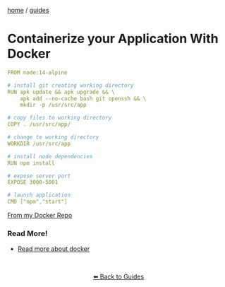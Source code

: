 <p><a href="/">home</a> / <a href="/guides">guides</a></p>
<div class="rainbow-retro"></div>

# Containerize your Application With Docker

```yaml
FROM node:14-alpine

# install git creating working directory
RUN apk update && apk upgrade && \
    apk add --no-cache bash git openssh && \
    mkdir -p /usr/src/app

# copy files to working directory
COPY . /usr/src/app/

# change to working directory
WORKDIR /usr/src/app

# install node dependencies
RUN npm install

# expose server port
EXPOSE 3000-5001

# launch application
CMD ["npm","start"]

```
[From my Docker Repo](https://github.com/BeauBouchard/Dockerfiles/tree/main/generic/node14)

### Read More!

 * <a href="">Read more about docker</a>

<p class="spacers"> <br /></p>
<div align="center" >
  <p>
    <a href="https://beau.sh/guides/">⬅️ Back to Guides</a>
  </p>
</div>
